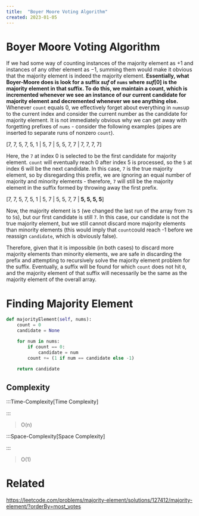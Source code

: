 ```yaml
---
title:  "Boyer Moore Voting Algorithm"
created: 2023-01-05
---
```

# Boyer Moore Voting Algorithm
If we had some way of counting instances of the majority element as +1 and instances of any other element as −1, summing them would make it obvious that the majority element is indeed the majority element. **Essentially, what Boyer-Moore does is look for a suffix $suf$ of `nums` where $suf[0]$ is the majority element in that suffix. To do this, we maintain a count, which is incremented whenever we see an instance of our current candidate for majority element and decremented whenever we see anything else.** Whenever `count` equals 0, we effectively forget about everything in `nums`up to the current index and consider the current number as the candidate for majority element. It is not immediately obvious why we can get away with forgetting prefixes of `nums` - consider the following examples (pipes are inserted to separate runs of nonzero `count`).

[7, 7, 5, 7, 5, 1 | 5, 7 | 5, 5, 7, 7 | 7, 7, 7, 7]

Here, the `7` at index 0 is selected to be the first candidate for majority element. `count` will eventually reach 0 after index 5 is processed, so the `5` at index 6 will be the next candidate. In this case, `7` is the true majority element, so by disregarding this prefix, we are ignoring an equal number of majority and minority elements - therefore, `7` will still be the majority element in the suffix formed by throwing away the first prefix.

[7, 7, 5, 7, 5, 1 | 5, 7 | 5, 5, 7, 7 | **5, 5, 5, 5**]

Now, the majority element is `5` (we changed the last run of the array from `7`s to `5`s), but our first candidate is still `7`. In this case, our candidate is not the true majority element, but we still cannot discard more majority elements than minority elements (this would imply that `count`could reach -1 before we reassign `candidate`, which is obviously false).

Therefore, given that it is impossible (in both cases) to discard more majority elements than minority elements, we are safe in discarding the prefix and attempting to recursively solve the majority element problem for the suffix. Eventually, a suffix will be found for which `count` does not hit `0`, and the majority element of that suffix will necessarily be the same as the majority element of the overall array.
# Finding Majority Element

```python
def majorityElement(self, nums):
	count = 0
	candidate = None

	for num in nums:
		if count == 0:
			candidate = num
		count += (1 if num == candidate else -1)

	return candidate
```

## Complexity

:::Time-Complexity[Time Complexity] 


:::
>O(n)

:::Space-Complexity[Space Complexity] 


:::
>O(1)



# Related
https://leetcode.com/problems/majority-element/solutions/127412/majority-element/?orderBy=most_votes